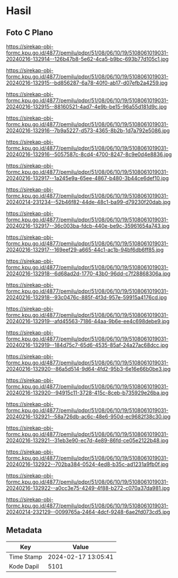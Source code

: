 # Hasil

## Foto C Plano

https://sirekap-obj-formc.kpu.go.id/4877/pemilu/pdpr/51/08/06/10/19/5108061019031-20240216-132914--126b47b8-5e62-4ca5-b9bc-693b77d105c1.jpg

https://sirekap-obj-formc.kpu.go.id/4877/pemilu/pdpr/51/08/06/10/19/5108061019031-20240216-132915--bd856287-6a78-40f0-ab17-d07efb2a4259.jpg

https://sirekap-obj-formc.kpu.go.id/4877/pemilu/pdpr/51/08/06/10/19/5108061019031-20240216-132915--88160521-4ad7-4e9b-be15-96a55d181d9c.jpg

https://sirekap-obj-formc.kpu.go.id/4877/pemilu/pdpr/51/08/06/10/19/5108061019031-20240216-132916--7b9a5227-d573-4365-8b2b-1d7a792e5086.jpg

https://sirekap-obj-formc.kpu.go.id/4877/pemilu/pdpr/51/08/06/10/19/5108061019031-20240216-132916--5057587c-8cd4-4700-8247-8c9e0d4e8836.jpg

https://sirekap-obj-formc.kpu.go.id/4877/pemilu/pdpr/51/08/06/10/19/5108061019031-20240216-132917--1a245e9a-65ee-4867-b480-3b44ce6def10.jpg

https://sirekap-obj-formc.kpu.go.id/4877/pemilu/pdpr/51/08/06/10/19/5108061019031-20240214-231234--52b46f82-44de-48c1-ba99-d79230f20dab.jpg

https://sirekap-obj-formc.kpu.go.id/4877/pemilu/pdpr/51/08/06/10/19/5108061019031-20240216-132917--36c003ba-fdcb-440e-be9c-35961654a743.jpg

https://sirekap-obj-formc.kpu.go.id/4877/pemilu/pdpr/51/08/06/10/19/5108061019031-20240216-132917--169eef29-a665-44c1-ac1b-94bf6db6ff85.jpg

https://sirekap-obj-formc.kpu.go.id/4877/pemilu/pdpr/51/08/06/10/19/5108061019031-20240216-132918--6d68ad2d-1770-43b0-96dd-c7f28868306a.jpg

https://sirekap-obj-formc.kpu.go.id/4877/pemilu/pdpr/51/08/06/10/19/5108061019031-20240216-132918--93c0476c-885f-4f3d-957e-59915a4176cd.jpg

https://sirekap-obj-formc.kpu.go.id/4877/pemilu/pdpr/51/08/06/10/19/5108061019031-20240216-132919--afd45563-7186-44aa-9b6e-ee4c698debe9.jpg

https://sirekap-obj-formc.kpu.go.id/4877/pemilu/pdpr/51/08/06/10/19/5108061019031-20240216-132919--184d75c7-65d6-4535-85af-24a27ac68dcc.jpg

https://sirekap-obj-formc.kpu.go.id/4877/pemilu/pdpr/51/08/06/10/19/5108061019031-20240216-132920--86a5d514-9d64-4fd2-95b3-6e16e66b0be3.jpg

https://sirekap-obj-formc.kpu.go.id/4877/pemilu/pdpr/51/08/06/10/19/5108061019031-20240216-132920--94915c11-3728-415c-8ceb-b735929e26ba.jpg

https://sirekap-obj-formc.kpu.go.id/4877/pemilu/pdpr/51/08/06/10/19/5108061019031-20240216-132921--58a726db-ac6c-48e6-950d-ec9682f38c30.jpg

https://sirekap-obj-formc.kpu.go.id/4877/pemilu/pdpr/51/08/06/10/19/5108061019031-20240216-132921--31eb3e90-ec7d-4e89-86fd-ce05e2122b48.jpg

https://sirekap-obj-formc.kpu.go.id/4877/pemilu/pdpr/51/08/06/10/19/5108061019031-20240216-132922--702ba384-0524-4ed8-b35c-ad1231a9fb0f.jpg

https://sirekap-obj-formc.kpu.go.id/4877/pemilu/pdpr/51/08/06/10/19/5108061019031-20240216-132922--a0cc3e75-4249-4f88-b272-c070a37da981.jpg

https://sirekap-obj-formc.kpu.go.id/4877/pemilu/pdpr/51/08/06/10/19/5108061019031-20240214-232129--0099765a-2464-4dcf-9248-6ae2fd073cd5.jpg


## Metadata

| Key        | Value               |
| ---------- | ------------------- |
| Time Stamp | 2024-02-17 13:05:41 |
| Kode Dapil | 5101                |



